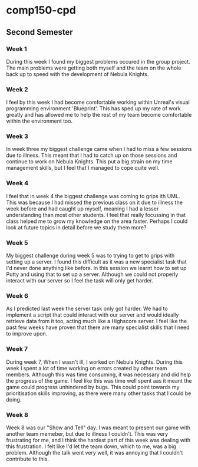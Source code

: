 # comp150-cpd

## Second Semester

### Week 1

During this week I found my biggest problems occured in the group project. The main problems were getting both myself and the team on the whole back up to speed with the development of Nebula Knights.

### Week 2

I feel by this week I had become comfortable working within Unreal's visual programming environment 'Blueprint'. This has sped up my rate of work greatly and has allowed me to help the rest of my team become comfortable within the environment too.

### Week 3

In week three my biggest challenge came when I had to miss a few sessions due to illness. This meant that I had to catch up on those sessions and continue to work on Nebula Knights. This put a big strain on my time management skills, but I feel that I managed to cope quite well.

### Week 4 

I feel that in week 4 the biggest challenge was coming to grips ith UML. This was because I had missed the previous class on it due to illness the week before and had caught up myself, meaning I had a lesser understanding than most other students. I feel that really focussing in that class helped me to grow my knowledge on the area faster. Perhaps I could look at future topics in detail before we study them more?

### Week 5 

My biggest challenge during week 5 was to trying to get to grips with setting up a server. I found this difficult as it was a new specialist task that I'd never done anything like before. In this session we learnt how to set up Putty and using that to set up a server. Although we could not properly interact with our server so I feel the task will only get harder.

### Week 6

As I predicted last week the server task only got harder. We had to implement a script that could interact with our server and would ideally retrieve data from it too, acting much like a Highscore server. I feel like the past few weeks have proven that there are many specialist skills that I need to improve upon.

### Week 7

During week 7, When I wasn't ill, I worked on Nebula Knights. During this week I spent a lot of time working on errors created by other team members. Although this was time consuming, it was necessary and did help the progress of the game. I feel like this was time well spent aas it meant the game could progress unhindered by bugs. This could point towards my prioritisation skills improving, as there were many other tasks that I could be doing.

### Week 8 

Week 8 was our "Show and Tell" day. I was meant to present our game with another team memeber, but due to illness I couldn't. This was very frustrating for me, and I think the hardest part of this week was dealing with this frustration. I felt like I'd let the team down, which to me, was a big problem. Although the talk went very well, it was annoying that I couldn't contribute to this.

